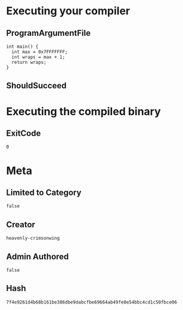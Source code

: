 # Executing your compiler

## ProgramArgumentFile

```
int main() {
  int max = 0x7FFFFFFF;
  int wraps = max + 1;
  return wraps;
}
```

## ShouldSucceed

# Executing the compiled binary

## ExitCode

```
0
```

# Meta

## Limited to Category

```
false
```

## Creator

```
heavenly-crimsonwing
```

## Admin Authored

```
false
```

## Hash

```
7f4e9261d4b68b161be386dbe9dabcfbe69664ab49fe0e54bbc4cd1c50fbce06
```
